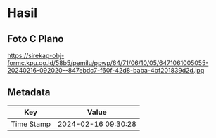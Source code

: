 # Hasil

## Foto C Plano

https://sirekap-obj-formc.kpu.go.id/58b5/pemilu/ppwp/64/71/06/10/05/6471061005055-20240216-092020--847ebdc7-f60f-42d8-baba-4bf201839d2d.jpg


## Metadata

| Key        | Value               |
| ---------- | ------------------- |
| Time Stamp | 2024-02-16 09:30:28 |



